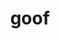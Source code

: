 ---
category: 4-letters
denotation: null
name: goof
reference_link: https://www.etymonline.com/word/goof
root_language: null
root_name: null
title: goof
type: free
word_sums:
- respelling: goof
  sum: 'Goof + '
---